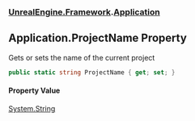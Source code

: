 ### [UnrealEngine.Framework](./UnrealEngine-Framework.md 'UnrealEngine.Framework').[Application](./UnrealEngine-Framework-Application.md 'UnrealEngine.Framework.Application')
## Application.ProjectName Property
Gets or sets the name of the current project  
```csharp
public static string ProjectName { get; set; }
```
#### Property Value
[System.String](https://docs.microsoft.com/en-us/dotnet/api/System.String 'System.String')  
